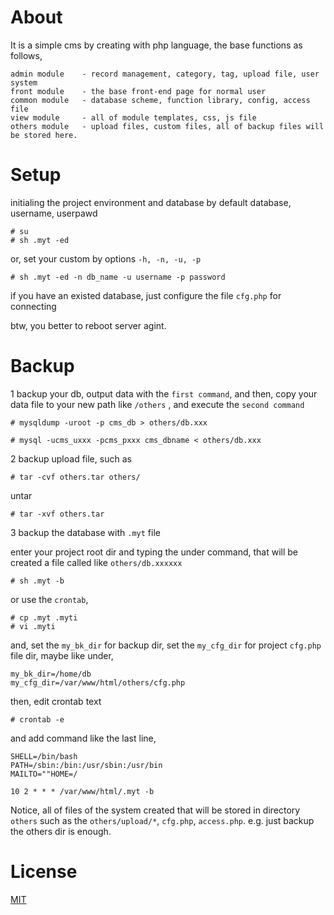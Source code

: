 About
============

It is a simple cms by creating with php language, the base functions as follows,

	admin module	- record management, category, tag, upload file, user system
	front module	- the base front-end page for normal user
	common module	- database scheme, function library, config, access file
	view module		- all of module templates, css, js file
	others module	- upload files, custom files, all of backup files will be stored here.



Setup
============

initialing the project environment and database by default database, username, userpawd

	# su
	# sh .myt -ed

or, set your custom by options `-h, -n, -u, -p`

	# sh .myt -ed -n db_name -u username -p password

if you have an existed database, just configure the file `cfg.php` for connecting

btw, you better to reboot server agint.



Backup
============

1 backup your db, output data with the `first command`, and then, 
copy your data file to your new path like `/others` , and execute the `second command`

	# mysqldump -uroot -p cms_db > others/db.xxx

	# mysql -ucms_uxxx -pcms_pxxx cms_dbname < others/db.xxx

2 backup upload file, such as

	# tar -cvf others.tar others/

untar

	# tar -xvf others.tar

3 backup the database with `.myt` file

enter your project root dir and typing the under command, that will be created a file called like `others/db.xxxxxx`

	# sh .myt -b

or use the `crontab`, 

	# cp .myt .myti
	# vi .myti

and, set the `my_bk_dir` for backup dir, set the `my_cfg_dir` for project `cfg.php` file dir, maybe like under,

	my_bk_dir=/home/db
	my_cfg_dir=/var/www/html/others/cfg.php

then, edit crontab text

	# crontab -e

and add command like the last line,
	
	SHELL=/bin/bash
	PATH=/sbin:/bin:/usr/sbin:/usr/bin
	MAILTO=""HOME=/

	10 2 * * * /var/www/html/.myt -b

Notice, all of files of the system created that will be stored in directory `others`
such as the `others/upload/*`, `cfg.php`, `access.php`. e.g.
just backup the others dir is enough.



License
============

[MIT](https://opensource.org/licenses/MIT)




